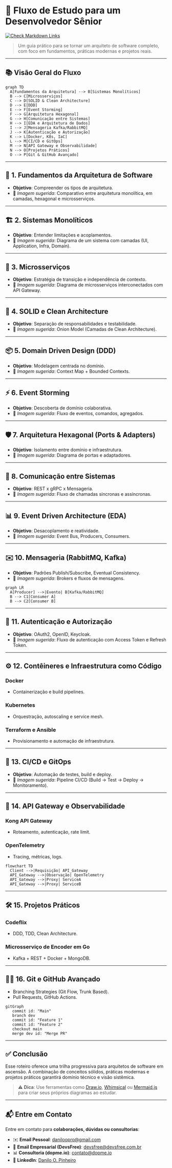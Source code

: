 # 🚀 Fluxo de Estudo para um Desenvolvedor Sênior

[![Check Markdown Links](https://github.com/daniloopinheiro/FullCycleSeniorDeveloper/actions/workflows/check-links.yml/badge.svg)](https://github.com/daniloopinheiro/FullCycleSeniorDeveloper/actions/workflows/check-links.yml)

> Um guia prático para se tornar um arquiteto de software completo, com foco em fundamentos, práticas modernas e projetos reais.

---

## 📚 Visão Geral do Fluxo

```mermaid
graph TD
  A[Fundamentos da Arquitetura] --> B[Sistemas Monolíticos]
  B --> C[Microsserviços]
  C --> D[SOLID & Clean Architecture]
  D --> E[DDD]
  E --> F[Event Storming]
  F --> G[Arquitetura Hexagonal]
  G --> H[Comunicação entre Sistemas]
  H --> I[EDA e Arquitetura de Dados]
  I --> J[Mensageria Kafka/RabbitMQ]
  J --> K[Autenticação e Autorização]
  K --> L[Docker, K8s, IaC]
  L --> M[CI/CD e GitOps]
  M --> N[API Gateway e Observabilidade]
  N --> O[Projetos Práticos]
  O --> P[Git & GitHub Avançado]
```

---

## 🧱 1. Fundamentos da Arquitetura de Software

* **Objetivo**: Compreender os tipos de arquitetura.
* 📌 *Imagem sugerida*: Comparativo entre arquitetura monolítica, em camadas, hexagonal e microsserviços.

---

## 🏗️ 2. Sistemas Monolíticos

* **Objetivo**: Entender limitações e acoplamentos.
* 📌 *Imagem sugerida*: Diagrama de um sistema com camadas (UI, Application, Infra, Domain).

---

## 🔗 3. Microsserviços

* **Objetivo**: Estratégia de transição e independência de contexto.
* 📌 *Imagem sugerida*: Diagrama de microsserviços interconectados com API Gateway.

---

## 🧼 4. SOLID e Clean Architecture

* **Objetivo**: Separação de responsabilidades e testabilidade.
* 📌 *Imagem sugerida*: Onion Model (Camadas de Clean Architecture).

---

## 📦 5. Domain Driven Design (DDD)

* **Objetivo**: Modelagem centrada no domínio.
* 📌 *Imagem sugerida*: Context Map + Bounded Contexts.

---

## ⚡ 6. Event Storming

* **Objetivo**: Descoberta de domínio colaborativa.
* 📌 *Imagem sugerida*: Fluxo de eventos, comandos, agregados.

---

## 🛡️ 7. Arquitetura Hexagonal (Ports & Adapters)

* **Objetivo**: Isolamento entre domínio e infraestrutura.
* 📌 *Imagem sugerida*: Diagrama de portas e adaptadores.

---

## 🔁 8. Comunicação entre Sistemas

* **Objetivo**: REST x gRPC x Mensageria.
* 📌 *Imagem sugerida*: Fluxo de chamadas síncronas e assíncronas.

---

## 📊 9. Event Driven Architecture (EDA)

* **Objetivo**: Desacoplamento e reatividade.
* 📌 *Imagem sugerida*: Event Bus, Producers, Consumers.

---

## ✉️ 10. Mensageria (RabbitMQ, Kafka)

* **Objetivo**: Padrões Publish/Subscribe, Eventual Consistency.
* 📌 *Imagem sugerida*: Brokers e fluxos de mensagens.

```mermaid
graph LR
  A[Producer] -->|Evento| B[Kafka/RabbitMQ]
  B --> C1[Consumer A]
  B --> C2[Consumer B]
```

---

## 🔐 11. Autenticação e Autorização

* **Objetivo**: OAuth2, OpenID, Keycloak.
* 📌 *Imagem sugerida*: Fluxo de autenticação com Access Token e Refresh Token.

---

## ⚙️ 12. Contêineres e Infraestrutura como Código

### Docker

* Containerização e build pipelines.

### Kubernetes

* Orquestração, autoscaling e service mesh.

### Terraform e Ansible

* Provisionamento e automação de infraestrutura.

---

## 🔄 13. CI/CD e GitOps

* **Objetivo**: Automação de testes, build e deploy.
* 📌 *Imagem sugerida*: Pipeline CI/CD (Build → Test → Deploy → Monitoramento).

---

## 🧭 14. API Gateway e Observabilidade

### Kong API Gateway

* Roteamento, autenticação, rate limit.

### OpenTelemetry

* Tracing, métricas, logs.

```mermaid
flowchart TD
  Client -->|Requisição| API_Gateway
  API_Gateway -->|Observação| OpenTelemetry
  API_Gateway -->|Proxy| ServiceA
  API_Gateway -->|Proxy| ServiceB
```

---

## 🛠️ 15. Projetos Práticos

### Codeflix

* DDD, TDD, Clean Architecture.

### Microsserviço de Encoder em Go

* Kafka + REST + Docker + MongoDB.

---

## 🧑‍💻 16. Git e GitHub Avançado

* Branching Strategies (Git Flow, Trunk Based).
* Pull Requests, GitHub Actions.

```mermaid
gitGraph
   commit id: "Main"
   branch dev
   commit id: "Feature 1"
   commit id: "Feature 2"
   checkout main
   merge dev id: "Merge PR"
```

---

## ✅ Conclusão

Esse roteiro oferece uma trilha progressiva para arquitetos de software em ascensão. A combinação de conceitos sólidos, práticas modernas e projetos práticos garantirá domínio técnico e visão sistêmica.

> ⚠️ **Dica**: Use ferramentas como [Draw.io](https://draw.io), [Whimsical](https://whimsical.com) ou [Mermaid.js](https://mermaid.js.org) para criar seus próprios diagramas ao estudar.

---

## 📬 Entre em Contato

Entre em contato para **colaborações, dúvidas ou consultorias**:

- ✉️ **Email Pessoal**: [daniloopro@gmail.com](mailto:daniloopro@gmail.com)  
- 🏢 **Email Empresarial (DevsFree)**: [devsfree@devsfree.com.br](mailto:devsfree@devsfree.com.br)  
- 📊 **Consultoria (dopme.io)**: [contato@dopme.io](mailto:contato@dopme.io)  
- 💼 **LinkedIn**: [Danilo O. Pinheiro](https://www.linkedin.com/in/daniloopinheiro)
